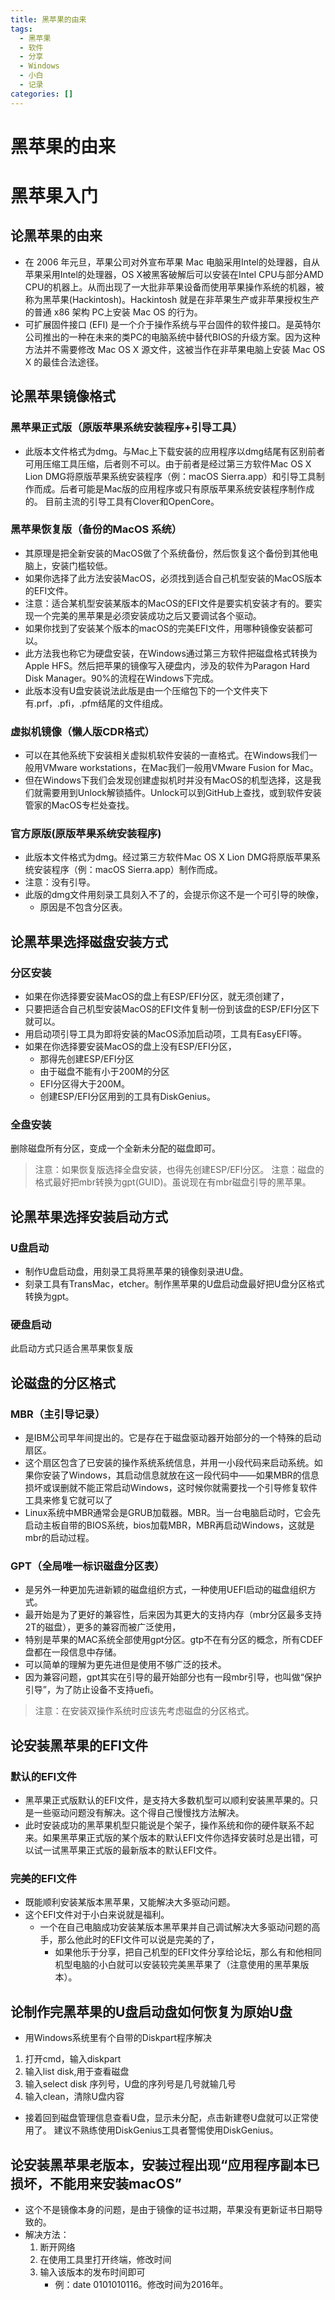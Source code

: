 ```yaml
---
title: 黑苹果的由来
tags:
  - 黑苹果
  - 软件
  - 分享
  - Windows
  - 小白
  - 记录
categories: []
---
```


# 黑苹果的由来

# **黑苹果入门**

## 论黑苹果的由来

- 在 2006 年元旦，苹果公司对外宣布苹果 Mac 电脑采用Intel的处理器，自从苹果采用Intel的处理器，OS X被黑客破解后可以安装在Intel CPU与部分AMD CPU的机器上。从而出现了一大批非苹果设备而使用苹果操作系统的机器，被称为黑苹果(Hackintosh)。Hackintosh 就是在非苹果生产或非苹果授权生产的普通 x86 架构 PC上安装 Mac OS 的行为。
- 可扩展固件接口 (EFI) 是一个介于操作系统与平台固件的软件接口。是英特尔公司推出的一种在未来的类PC的电脑系统中替代BIOS的升级方案。因为这种方法并不需要修改 Mac OS X 源文件，这被当作在非苹果电脑上安装 Mac OS X 的最佳合法途径。

## 论黑苹果镜像格式

### 黑苹果正式版（原版苹果系统安装程序+引导工具）

- 此版本文件格式为dmg。与Mac上下载安装的应用程序以dmg结尾有区别前者可用压缩工具压缩，后者则不可以。由于前者是经过第三方软件Mac OS X Lion DMG将原版苹果系统安装程序（例：macOS Sierra.app）和引导工具制作而成。后者可能是Mac版的应用程序或只有原版苹果系统安装程序制作成的。
  目前主流的引导工具有Clover和OpenCore。

### 黑苹果恢复版（备份的MacOS 系统）

- 其原理是把全新安装的MacOS做了个系统备份，然后恢复这个备份到其他电脑上，安装门槛较低。
- 如果你选择了此方法安装MacOS，必须找到适合自己机型安装的MacOS版本的EFI文件。
- 注意：适合某机型安装某版本的MacOS的EFI文件是要实机安装才有的。要实现一个完美的黑苹果是必须安装成功之后又要调试各个驱动。
- 如果你找到了安装某个版本的macOS的完美EFI文件，用哪种镜像安装都可以。
- 此方法我也称它为硬盘安装，在Windows通过第三方软件把磁盘格式转换为Apple HFS。然后把苹果的镜像写入硬盘内，涉及的软件为Paragon Hard Disk Manager。90%的流程在Windows下完成。
- 此版本没有U盘安装说法此版是由一个压缩包下的一个文件夹下有.prf，.pfi，.pfm结尾的文件组成。

### 虚拟机镜像（懒人版CDR格式）

- 可以在其他系统下安装相关虚拟机软件安装的一直格式。在Windows我们一般用VMware workstations，在Mac我们一般用VMware Fusion for Mac。
- 但在Windows下我们会发现创建虚拟机时并没有MacOS的机型选择，这是我们就需要用到Unlock解锁插件。Unlock可以到GitHub上查找，或到软件安装管家的MacOS专栏处查找。

### 官方原版(原版苹果系统安装程序)

- 此版本文件格式为dmg。经过第三方软件Mac OS X Lion DMG将原版苹果系统安装程序（例：macOS Sierra.app）制作而成。
- 注意：没有引导。
- 此版的dmg文件用刻录工具刻入不了的，会提示你这不是一个可引导的映像，
  - 原因是不包含分区表。

## 论黑苹果选择磁盘安装方式

### 分区安装

- 如果在你选择要安装MacOS的盘上有ESP/EFI分区，就无须创建了，
- 只要把适合自己机型安装MacOS的EFI文件复制一份到该盘的ESP/EFI分区下就可以。
- 用启动项引导工具为即将安装的MacOS添加启动项，工具有EasyEFI等。
- 如果在你选择要安装MacOS的盘上没有ESP/EFI分区，
  - 那得先创建ESP/EFI分区
  - 由于磁盘不能有小于200M的分区
  - EFI分区得大于200M。
  - 创建ESP/EFI分区用到的工具有DiskGenius。

### 全盘安装

删除磁盘所有分区，变成一个全新未分配的磁盘即可。

> 注意：如果恢复版选择全盘安装，也得先创建ESP/EFI分区。
> 注意：磁盘的格式最好把mbr转换为gpt(GUID)。虽说现在有mbr磁盘引导的黑苹果。

## 论黑苹果选择安装启动方式

### U盘启动

- 制作U盘启动盘，用刻录工具将黑苹果的镜像刻录进U盘。
- 刻录工具有TransMac，etcher。制作黑苹果的U盘启动盘最好把U盘分区格式转换为gpt。

### 硬盘启动

此启动方式只适合黑苹果恢复版

## 论磁盘的分区格式

### MBR（主引导记录）

- 是IBM公司早年间提出的。它是存在于磁盘驱动器开始部分的一个特殊的启动扇区。
- 这个扇区包含了已安装的操作系统系统信息，并用一小段代码来启动系统。如果你安装了Windows，其启动信息就放在这一段代码中——如果MBR的信息损坏或误删就不能正常启动Windows，这时候你就需要找一个引导修复软件工具来修复它就可以了
- Linux系统中MBR通常会是GRUB加载器。MBR。当一台电脑启动时，它会先启动主板自带的BIOS系统，bios加载MBR，MBR再启动Windows，这就是mbr的启动过程。

### GPT（全局唯一标识磁盘分区表）

- 是另外一种更加先进新颖的磁盘组织方式，一种使用UEFI启动的磁盘组织方式。
- 最开始是为了更好的兼容性，后来因为其更大的支持内存（mbr分区最多支持2T的磁盘），更多的兼容而被广泛使用，
- 特别是苹果的MAC系统全部使用gpt分区。gtp不在有分区的概念，所有CDEF盘都在一段信息中存储。
- 可以简单的理解为更先进但是使用不够广泛的技术。
- 因为兼容问题，gpt其实在引导的最开始部分也有一段mbr引导，也叫做“保护引导”，为了防止设备不支持uefi。

> 注意：在安装双操作系统时应该先考虑磁盘的分区格式。

## 论安装黑苹果的EFI文件

### 默认的EFI文件

- 黑苹果正式版默认的EFI文件，是支持大多数机型可以顺利安装黑苹果的。只是一些驱动问题没有解决。这个得自己慢慢找方法解决。
- 此时安装成功的黑苹果机型只能说是个架子，操作系统和你的硬件联系不起来。如果黑苹果正式版的某个版本的默认EFI文件你选择安装时总是出错，可以试一试黑苹果正式版的最新版本的默认EFI文件。

### 完美的EFI文件

- 既能顺利安装某版本黑苹果，又能解决大多驱动问题。
- 这个EFI文件对于小白来说就是福利。
  - 一个在自己电脑成功安装某版本黑苹果并自己调试解决大多驱动问题的高手，那么他此时的EFI文件可以说是完美的了，
    - 如果他乐于分享，把自己机型的EFI文件分享给论坛，那么有和他相同机型电脑的小白就可以安装较完美黑苹果了（注意使用的黑苹果版本）。

## 论制作完黑苹果的U盘启动盘如何恢复为原始U盘

- 用Windows系统里有个自带的Diskpart程序解决

1. 打开cmd，输入diskpart
2. 输入list disk,用于查看磁盘
3. 输入select disk 序列号，U盘的序列号是几号就输几号
4. 输入clean，清除U盘内容

- 接着回到磁盘管理信息查看U盘，显示未分配，点击新建卷U盘就可以正常使用了。
  建议不熟练使用DiskGenius工具者警惕使用DiskGenius。

## 论安装黑苹果老版本，安装过程出现“应用程序副本已损坏，不能用来安装macOS”

- 这个不是镜像本身的问题，是由于镜像的证书过期，苹果没有更新证书日期导致的。
- 解决方法：
  1. 断开网络
  2. 在使用工具里打开终端，修改时间
  3. 输入该版本的发布时间即可
     - 例：date 0101010116。修改时间为2016年。